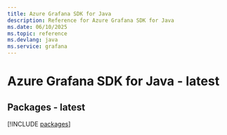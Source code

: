 ```yaml
---
title: Azure Grafana SDK for Java
description: Reference for Azure Grafana SDK for Java
ms.date: 06/10/2025
ms.topic: reference
ms.devlang: java
ms.service: grafana
---
```

# Azure Grafana SDK for Java - latest
## Packages - latest
[!INCLUDE [packages](grafana-index.md)]